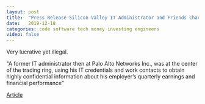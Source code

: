 ```yaml
---
layout: post
title:  "Press Release Silicon Valley IT Administrator and Friends Charged in Multimillion Dollar Insider Trading Ring"
date:   2019-12-18
categories: code software tech money investing engineers
video: false
---
```


Very lucrative yet illegal.  

"A former IT administrator then at Palo Alto Networks Inc., was at the center of the trading ring, using his IT credentials and work contacts to obtain highly confidential information about his employer’s quarterly earnings and financial performance"

[Article](https://www.sec.gov/news/press-release/2019-261)







